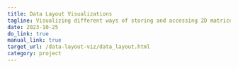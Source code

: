 ```yaml
---
title: Data Layout Visualizations
tagline: Visualizing different ways of storing and accessing 2D matrices in memory for better data locality. 
date: 2023-10-25
do_link: true
manual_link: true
target_url: /data-layout-viz/data_layout.html
category: project
---
```



